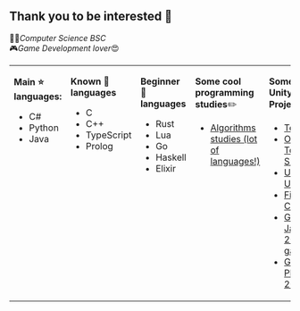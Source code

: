 ## Thank you to be interested 👋

👨‍💻*Computer Science BSC* 
<br>
🎮*Game Development lover*😍
<br>

<!---
😎[My GameDev Blog](https://felipe-higino.github.io/)
-->

<table><tr><td valign="top" width="10%">

**Main ⭐ languages:** 
- C#
- Python
- Java

</td><td valign="top" width="10%">
  
**Known 🧠 languages**
- C
- C++
- TypeScript
- Prolog

</td><td valign="top" width="15%">
  
**Beginner 💩 languages**
- Rust
- Lua
- Go
- Haskell
- Elixir

</td><td valign="top" width="35%">

**Some cool programming studies**✏️
- [Algorithms studies (lot of languages!)](https://github.com/felipe-higino/algorithms-implementations-register)

</td><td valign="top" width="35%">

**Some cool Unity Projects**🎲🎮
- [Tetris3D](https://github.com/felipe-higino/Tetris3D)
- [Online Topdown Shooter](https://github.com/felipe-higino/online-top-down-shooter)
- [Unity Utilities](https://github.com/felipe-higino/my-unity-utils)
- [Firebase CRUD](https://github.com/felipe-higino/unity-firebase-crud)
- [GMTK Jam 2020 game](https://github.com/Rouem/FervorousWare_GMTK2020)
- [Gamejam Plus 2020](https://github.com/felipe-higino/Gamejamplus2020-CrimsonBit)

</td></tr></table>

<!--
**felipe-higino/felipe-higino** is a ✨ _special_ ✨ repository because its `README.md` (this file) appears on your GitHub profile.

Here are some ideas to get you started:

- 🔭 I’m currently working on ...
- 🌱 I’m currently learning ...
- 👯 I’m looking to collaborate on ...
- 🤔 I’m looking for help with ...
- 💬 Ask me about ...
- 📫 How to reach me: ...
- 😄 Pronouns: ...
- ⚡ Fun fact: ...
-->
